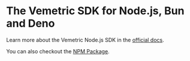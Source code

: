 
# The Vemetric SDK for Node.js, Bun and Deno

Learn more about the Vemetric Node.js SDK in the [official docs](https://vemetric.com/docs/sdks/nodejs).

You can also checkout the [NPM Package](https://www.npmjs.com/package/@vemetric/node).
